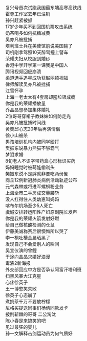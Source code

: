 复兴号首次试跑我国最东端高寒高铁线  
霍尊工作室去年已注销  
孙兴赶紧被抓  
17岁少年买不到回国机票攻击系统  
奶茶喝多如何抗糖减黄  
吴亦凡被批捕  
塔利班士兵在美使馆前说美国输了  
司机刚拿驾照10天醉驾撞上警车  
荣耀夫妇从校服到婚纱  
香港中学开学第一课我是中国人  
腾讯视频回应崩溃  
柔道选手追星成功获赵丽颖祝福  
律师解读吴亦凡被批捕  
江雪怀孕  
上海一老太太有4套房却囤垃圾成瘾  
你是我的荣耀播放量  
乔晶晶想参加集体婚礼  
2位哥哥穿裙子教妹妹如何防走光  
吴亦凡被批捕时间线  
黄奕邱心志20年后再演情侣  
徐小山被杀  
男孩培训机构内被同学殴打  
樊振东说暴力熊猫不够霸气  
梦泪求婚  
8旬老人不识字带药盒心形标识买药  
妈妈睡觉时被萌娃偷剃头  
樊振东说不是胖就非要吃两份餐  
商丘12例新冠肺炎病例活动轨迹公布  
元气森林或将进军螺蛳粉业务  
上海全市二手房成交量腰斩  
没人扛得住人类幼崽叫妈妈  
喀布尔机场至少5人死亡  
虞城安排转运阳性产妇原副院长发声  
你是我的荣耀火箭发射好燃  
给自己做核酸检测的仓鼠  
伊藤美诚称赛后很懊悔所以哭了  
李一桐吐槽金晨晒黑了  
发现自己不会爱别人的瞬间  
吴宣仪演的曾鲤  
于途向晶晶求婚好浪漫  
毒液2新海报  
外交部回应中方是否承认阿富汗塔利班  
扫黑风暴大江克星  
心疼徐英子  
王一博憋笑失败  
徐英子心态崩了  
煮奶茶千万不要放柠檬  
尼格买提送同事们杨倩同款发卡  
披荆斩棘的哥哥 二公淘汰  
陈小春是来搞笑的吧  
见过最狂的婴儿  
孙一文解释击剑运动员为何气质好  
